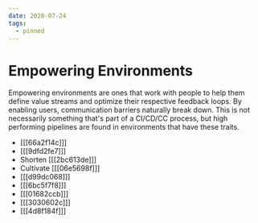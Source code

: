 ```yaml
---
date: 2020-07-24
tags:
  - pinned
---
```


# Empowering Environments

Empowering environments are ones that work with people to help them define value streams and optimize their respective feedback loops.
By enabling users, communication barriers naturally break down.
This is not necessarily something that's part of a CI/CD/CC process, but high performing pipelines are found in environments that have these traits.

- [[[66a2f14c]]]
- [[[9dfd2fe7]]]
- Shorten [[[2bc613de]]]
- Cultivate [[[06e5698f]]]
- [[[d99dc068]]]
- [[[6bc5f7f8]]]
- [[[01682ccb]]]
- [[[3030602c]]]
- [[[4d8f184f]]]
